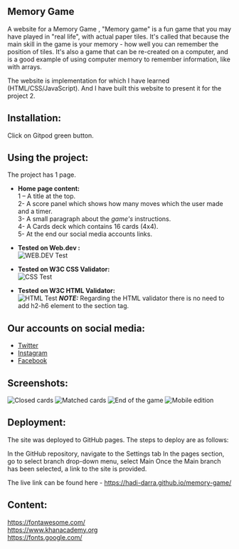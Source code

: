 ## Memory Game
A website for a Memory Game , "Memory game" is a fun game that you may have played in "real life", with actual paper tiles. It's called that because the main skill in the game is your memory - how well you can remember the position of tiles. It's also a game that can be re-created on a computer, and is a good example of using computer memory to remember information, like with arrays.

The website is implementation for which I have learned (HTML/CSS/JavaScript).
And I have built this website to present it for the project 2.
## Installation:
Click on Gitpod green button.

## Using the project: 
The project has 1 page. 
-	**Home page content:**<br />
1 – A title at the top.<br />
2- A  score panel which shows how many moves which the user made and a timer.<br />
3- A small paragraph about the *game's* instructions.<br />
4- A Cards deck which contains 16 cards (4x4).<br />
5- At the end our social media accounts links.<br />

-	**Tested on Web.dev :**<br />
![WEB.DEV Test](assets/images/web-dev-test.png)

-	**Tested on W3C CSS Validator:**<br />
![CSS Test](assets/images/css-checker.png)

-	**Tested on W3C HTML Validator:**<br />
![HTML Test](assets/images/html-checker.png)
**_NOTE:_**  Regarding the HTML validator there is no need to add h2-h6 element to the section tag.<br />

## Our accounts on social media:
 - [Twitter](https://twitter.com/)
 - [Instagram](https://www.instagram.com/)
 - [Facebook](https://www.facebook.com/)
## Screenshots: 
![Closed cards](assets/images/closed-cards.png)
![Matched cards](assets/images/matched-cards.png)
![End of the game](assets/images/end-of-the-game.png)
![Mobile edition](assets/images/mobile-edition.jpg)

## Deployment:
The site was deployed to GitHub pages. The steps to deploy are as follows:<br />

In the GitHub repository, navigate to the Settings tab In the pages section, go to select branch drop-down menu, select Main Once the Main branch has been selected, a link to the site is provided.<br />

The live link can be found here - https://hadi-darra.github.io/memory-game/

## Content: 
https://fontawesome.com/<br />
https://www.khanacademy.org<br />
https://fonts.google.com/<br />